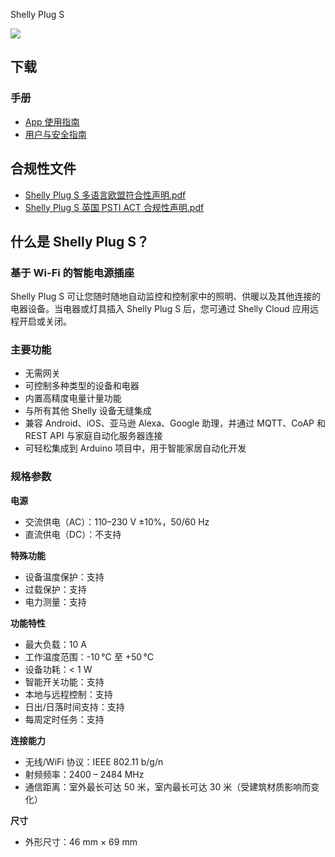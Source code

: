 Shelly Plug S

![](https://kb.shelly.cloud/__attachments/229146742/image-20220920-070723.png?inst-v=06e25fb6-1df6-4585-801d-931808676f21)

## 下载

### 手册

- [App 使用指南](https://kb.shelly.cloud/__attachments/64061479/App%20Guide?inst-v=06e25fb6-1df6-4585-801d-931808676f21)
- [用户与安全指南](https://kb.shelly.cloud/__attachments/64061479/User%20and%20Safety%20Guide?inst-v=06e25fb6-1df6-4585-801d-931808676f21)

## 合规性文件

- [Shelly Plug S 多语言欧盟符合性声明.pdf](https://kb.shelly.cloud/__attachments/266174494/Shelly%20Plug%20S%20multilingual%20EU%20declaration%20of%20conformity.pdf?inst-v=06e25fb6-1df6-4585-801d-931808676f21)
- [Shelly Plug S 英国 PSTI ACT 合规性声明.pdf](https://kb.shelly.cloud/__attachments/266174494/Shelly%20Plug%20S%20UK%20PSTI%20ACT%20Statement%20of%20compliance.pdf?inst-v=06e25fb6-1df6-4585-801d-931808676f21)

## 什么是 Shelly Plug S？

### 基于 Wi-Fi 的智能电源插座

Shelly Plug S 可让您随时随地自动监控和控制家中的照明、供暖以及其他连接的电器设备。当电器或灯具插入 Shelly Plug S 后，您可通过 Shelly Cloud 应用远程开启或关闭。

### 主要功能

- 无需网关  
- 可控制多种类型的设备和电器  
- 内置高精度电量计量功能  
- 与所有其他 Shelly 设备无缝集成  
- 兼容 Android、iOS、亚马逊 Alexa、Google 助理，并通过 MQTT、CoAP 和 REST API 与家庭自动化服务器连接  
- 可轻松集成到 Arduino 项目中，用于智能家居自动化开发  

### 规格参数

**电源**

- 交流供电（AC）：110–230 V ±10%，50/60 Hz  
- 直流供电（DC）：不支持  

**特殊功能**

- 设备温度保护：支持  
- 过载保护：支持  
- 电力测量：支持  

**功能特性**

- 最大负载：10 A  
- 工作温度范围：-10 °C 至 +50 °C  
- 设备功耗：< 1 W  
- 智能开关功能：支持  
- 本地与远程控制：支持  
- 日出/日落时间支持：支持  
- 每周定时任务：支持  

**连接能力**

- 无线/WiFi 协议：IEEE 802.11 b/g/n  
- 射频频率：2400 – 2484 MHz  
- 通信距离：室外最长可达 50 米，室内最长可达 30 米（受建筑材质影响而变化）  

**尺寸**

- 外形尺寸：46 mm × 69 mm